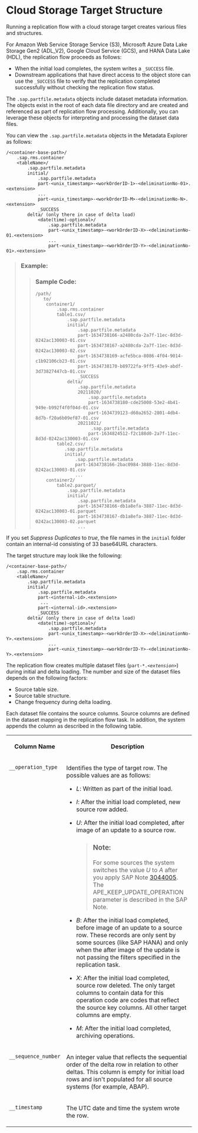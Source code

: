 <!-- loio12e0f97395424df4a60561c2347a3b22 -->

# Cloud Storage Target Structure

Running a replication flow with a cloud storage target creates various files and structures.

For Amazon Web Service Storage Service \(S3\), Microsoft Azure Data Lake Storage Gen2 \(ADL\_V2\), Google Cloud Service \(GCS\), and HANA Data Lake \(HDL\), the replication flow proceeds as follows:

-   When the initial load completes, the system writes a `_SUCCESS` file.
-   Downstream applications that have direct access to the object store can use the `_SUCCESS` file to verify that the replication completed successfully without checking the replication flow status.

The `.sap.partfile.metadata` objects include dataset metadata information. The objects exist in the root of each data file directory and are created and referenced as part of replication flow processing. Additionally, you can leverage these objects for interpreting and processing the dataset data files.

You can view the `.sap.partfile.metadata` objects in the Metadata Explorer as follows:

```
/<container-base-path>/
    .sap.rms.container
    <tableName>/
        .sap.partfile.metadata
        initial/				  
            .sap.partfile.metadata
            part-<unix_timestamp>-<workOrderID-1>-<deliminationNo-01>.<extension>
            ...
            part-<unix_timestamp>-<workOrderID-M>-<deliminationNo-N>.<extension>
            _SUCCESS
        delta/ (only there in case of delta load)
            <date(time)-optional>/
                .sap.partfile.metadata
                part-<unix_timestamp>-<workOrderID-X>-<deliminationNo-01.<extension>
                ...
                part-<unix_timestamp>-<workOrderID-Y>-<deliminationNo-01>.<extension>
```

> ### Example:  
> > ### Sample Code:  
> > ```
> > /path/
> >    to/
> >     container1/
> >         .sap.rms.container
> >         table1.csv/
> >             .sap.partfile.metadata
> >             initial/						  
> >                 .sap.partfile.metadata
> >                 part-1634738166-a2480cda-2a7f-11ec-8d3d-0242ac130003-01.csv
> >                 part-1634738167-a2480cda-2a7f-11ec-8d3d-0242ac130003-02.csv
> >                 part-1634738169-acfe5bca-8086-4f04-9014-c1b92106cb23-01.csv
> >                 part-1634738170-b89722fa-9ff5-43e9-abdf-3d73827447cb-01.csv
> >                 _SUCCESS
> >             delta/
> >                 .sap.partfile.metadata
> >                 20211020/
> >                     .sap.partfile.metadata
> >                     part-1634738180-cde25008-53e2-4b41-949e-b992f4f0f04d-01.csv
> >                     part-1634739123-d60a2652-2801-4db4-8d7b-f20a6b09ef87-01.csv
> >                 20211021/
> >                      .sap.partfile.metadata
> >                     part-1634824512-f2c188d0-2a7f-11ec-8d3d-0242ac130003-01.csv
> >         table2.csv/
> >            .sap.partfile.metadata
> >            initial/
> >                .sap.partfile.metadata
> >                part-1634738166-2bac0984-3888-11ec-8d3d-0242ac130003-01.csv
> >                ... 
> >     container2/
> >         table2.parquet/								  
> >             .sap.partfile.metadata
> >             initial/
> >                 .sap.partfile.metadata 
> >                 part-1634738166-db1a8efa-3887-11ec-8d3d-0242ac130003-01.parquet
> >                 part-1634738167-db1a8efa-3887-11ec-8d3d-0242ac130003-02.parquet
> >                 ...
> > ```

If you set *Suppress Duplicates* to *true*, the file names in the `initial` folder contain an internal-id consisting of 33 base64URL characters.

The target structure may look like the following:

```
/<container-base-path>/
    .sap.rms.container
    <tableName>/
        .sap.partfile.metadata
        initial/				  
            .sap.partfile.metadata
            part-<internal-id>.<extension>
             ...
            part-<internal-id>.<extension>
            _SUCCESS
        delta/ (only there in case of delta load)
            <date(time)-optional>/
                .sap.partfile.metadata
                part-<unix_timestamp>-<workOrderID-X>-<deliminationNo-Y>.<extension>
                ...
                part-<unix_timestamp>-<workOrderID-Y>-<deliminationNo-Y>.<extension>
```

The replication flow creates multiple dataset files \(<code>part-*.<i class="varname">&lt;extension&gt;</i></code>\) during initial and delta loading. The number and size of the dataset files depends on the following factors:

-   Source table size.
-   Source table structure.
-   Change frequency during delta loading.

Each dataset file contains the source columns. Source columns are defined in the dataset mapping in the replication flow task. In addition, the system appends the column as described in the following table.


<table>
<tr>
<th valign="top">

Column Name

</th>
<th valign="top">

Description

</th>
</tr>
<tr>
<td valign="top">

`__operation_type`

</td>
<td valign="top">

Identifies the type of target row. The possible values are as follows:

-   *L*: Written as part of the initial load.

-   *I*: After the initial load completed, new source row added.

-   *U*: After the initial load completed, after image of an update to a source row.

    > ### Note:  
    > For some sources the system switches the value *U* to *A* after you apply SAP Note [3044005](https://me.sap.com/notes/3044005). The APE\_KEEP\_UPDATE\_OPERATION parameter is described in the SAP Note.

-   *B*: After the initial load completed, before image of an update to a source row. These records are only sent by some sources \(like SAP HANA\) and only when the after image of the update is not passing the filters specified in the replication task.

-   *X*: After the initial load completed, source row deleted. The only target columns to contain data for this operation code are codes that reflect the source key columns. All other target columns are empty.

-   *M*: After the initial load completed, archiving operations.




</td>
</tr>
<tr>
<td valign="top">

`__sequence_number`

</td>
<td valign="top">

An integer value that reflects the sequential order of the delta row in relation to other deltas. This column is empty for initial load rows and isn't populated for all source systems \(for example, ABAP\).

</td>
</tr>
<tr>
<td valign="top">

`__timestamp`

</td>
<td valign="top">

The UTC date and time the system wrote the row.

</td>
</tr>
</table>

